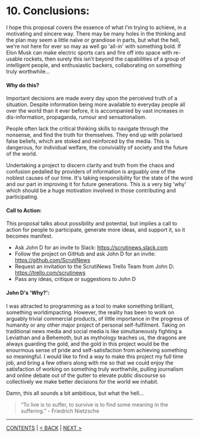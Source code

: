 # 10. Conclusions:
I hope this proposal covers the essence of what I'm trying to achieve, in a motivating and sincere way. There may be many holes in the thinking and the plan may seem a little naïve or grandiose in parts, but what the hell, we're not here for ever so may as well go 'all-in' with something bold. If Elon Musk can make electric sports cars and fire off into space with re-usable rockets, then surely this isn't beyond the capabilities of a group of intelligent people, and enthusiastic backers, collaborating on something truly worthwhile...

#### Why do this? 
Important decisions are made every day upon the perceived truth of a situation. Despite information being more available to everyday people all over the world than it ever before, it is accompanied by vast increases in dis-information, propaganda, rumour and sensationalism.

People often lack the critical thinking skills to navigate through the nonsense, and find the truth for themselves. They end up with polarised false beliefs, which are stoked and reinforced by the media. This is dangerous, for individual welfare, the conviviality of society and the future of the world.

Undertaking a project to discern clarity and truth from the chaos and confusion pedalled by providers of information is arguably one of the noblest causes of our time. It's taking responsibility for the state of the word and our part in improving it for future generations. This is a very big 'why' which should be a huge motivation involved in those contributing and participating. 

#### Call to Action: 
This proposal talks about possibility and potential, but implies a call to action for people to participate, generate more ideas, and support it, so it becomes manifest.
* Ask John D for an invite to Slack: https://scrutinews.slack.com 
* Follow the project on GitHub and ask John D for an invite: https://github.com/ScrutiNews 
* Request an invitation to the ScrutiNews Trello Team from John D: https://trello.com/scrutinews 
* Pass any ideas, critique or suggestions to John D

#### John D's 'Why?': 
I was attracted to programming as a tool to make something brilliant, something worldimpacting. However, the reality has been to work on arguably trivial commercial products, of little importance in the progress of humanity or any other major project of personal self-fulfilment. Taking on traditional news media and social media is like simultaneously fighting a Leviathan and a Behemoth, but as mythology teaches us, the dragons are always guarding the gold, and the gold in this project would be the enourmous sense of pride and self-satisfaction from achieving something so meaningful.  I would like to find a way to make this project my full time job, and bring a few others along with me so that we could enjoy the satisfaction of working on something truly worthwhile, pulling journalism and online debate out of the gutter to elevate public discourse so collectively we make better decisions for the world we inhabit.

Damn, this all sounds a bit ambitious, but what the hell... 

> “To live is to suffer, to survive is to find some meaning in the suffering.” - Friedrich Nietzsche 

----------
[CONTENTS](README.md) | [< BACK](roadmap.md) | [NEXT >](references.md)
